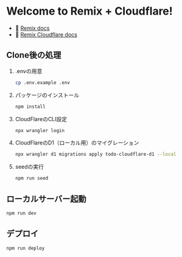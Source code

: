 # Welcome to Remix + Cloudflare!

- 📖 [Remix docs](https://remix.run/docs)
- 📖 [Remix Cloudflare docs](https://remix.run/guides/vite#cloudflare)

## Clone後の処理

1. .envの用意

    ```sh
    cp .env.example .env
    ```

1. パッケージのインストール

    ```sh
    npm install
    ```

1. CloudFlareのCLI設定

    ```sh
    npx wrangler login
    ```

1. CloudFlareのD1（ローカル用）のマイグレーション

    ```sh
    npx wrangler d1 migrations apply todo-cloudflare-d1 --local
    ```

1. seedの実行

    ```sh
    npm run seed
    ```

## ローカルサーバー起動

```sh
npm run dev
```

## デプロイ

```sh
npm run deploy
```
